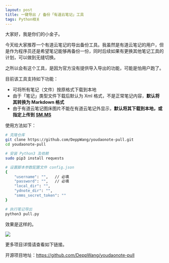 ```yaml
---
layout: post
title: 一键导出 / 备份「有道云笔记」工具
tags: Python相关
---
```


大家好，我是你们的小金子。

今天给大家推荐一个有道云笔记的导出备份工具。我虽然是有道云笔记的用户，但是作为程序员还是希望笔记能够再备份一份，同时后续如果有更换其他笔记工具的计划，可以做到无缝切换。

之所以会有这个工具，是因为官方没有提供导入导出的功能，可能是怕用户跑了。

目前该工具支持如下功能：

- 可将所有笔记（文件）按原格式下载到本地
- 由于「笔记」类型文件下载后默认为 Xml 格式，不是正常笔记内容，**默认将其转换为 Markdown 格式**
- 由于有道云笔记图床图片不能在有道云笔记外显示，**默认将其下载到本地，或指定上传到 [SM.MS](https://sm.ms/)**

使用方法如下：

```bash
# 克隆仓库
git clone https://github.com/DeppWang/youdaonote-pull.git
cd youdaonote-pull

# 安装 Python3 及依赖
sudo pip3 install requests 

# 设置脚本参数配置文件 config.json
{
    "username": "",   // 必填
    "password": "",   // 必填
    "local_dir": "",
    "ydnote_dir": "",
    "smms_secret_token": ""
}

# 执行笔记导出
python3 pull.py
```

效果是这样的。

![](https://raw.githubusercontent.com/ZhuPeng/pic/master/images/compress_youdao.pull.jpeg)

更多项目详情请查看如下链接。

开源项目地址：https://github.com/DeppWang/youdaonote-pull